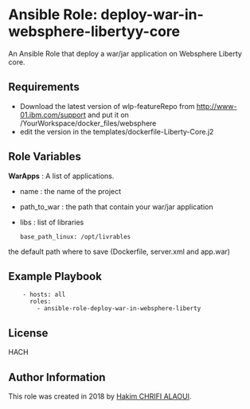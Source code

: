 # Ansible Role: deploy-war-in-websphere-libertyy-core

An Ansible Role that deploy a war/jar application on Websphere Liberty core.

## Requirements

* Download the latest version of wlp-featureRepo from http://www-01.ibm.com/support and put it on /YourWorkspace/docker_files/websphere
* edit the version in the templates/dockerfile-Liberty-Core.j2

## Role Variables

**WarApps** : A list of applications.
* name : the name of the project
* path_to_war : the path that contain your war/jar application
* libs : list of libraries

      base_path_linux: /opt/livrables

the default path where to save (Dockerfile, server.xml and app.war)


## Example Playbook
```
    - hosts: all
      roles:
        - ansible-role-deploy-war-in-websphere-liberty

```
## License

HACH

## Author Information

This role was created in 2018 by [Hakim CHRIFI ALAOUI](https://github.com/Hakimo003/ansible-role-deploy-war-in-websphere-liberty).
